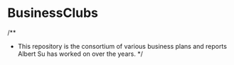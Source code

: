 # BusinessClubs

/**
*  This repository is the consortium of various business plans and reports Albert Su has worked on over the years.
*/
